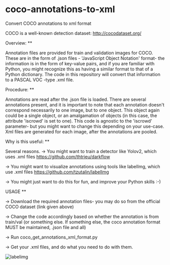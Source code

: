# coco-annotations-to-xml
Convert COCO annotations to xml format 

 
COCO is a well-known detection dataset:
http://cocodataset.org/

Overview:
**

Annotation files are provided for train and validation images for COCO. These are in the form of .json files - 'JavaScript Object Notation' format- the information is in the form of key-value pairs, and if you are familiar with Python, you might recognize this as having a similar format to that of a Python dictionary.
The code in this repository will convert that information to a PASCAL VOC -type .xml file.

Procedure:
**

Annotations are read after the .json file is loaded. 
There are several annotations present, and it is important to note that each annotation doesn't correspond necessarily to one image, but to one object. This object again could be a single object, or an amalgamation of objects (in this case, the attribute 'iscrowd' is set to one). 
This code is agnostic to the 'iscrowd' parameter- but you might want to change this depending on your use-case.
Xml files are generated for each image, after the annotations are pooled. 

Why is this useful:
**

Several reasons.
-> You might want to train a detector like Yolov2, which uses .xml files
https://github.com/thtrieu/darkflow

-> You might want to visualize annotations using tools like labelImg, which use .xml files
https://github.com/tzutalin/labelImg

-> You might just want to do this for fun, and improve your Python skills :-)


USAGE
**

-> Download the required annotation files- you may do so from the official COCO dataset (link given above)

-> Change the code accordingly  based on whether the annotation is from train/val (or something else. If something else, the coco annotation format MUST be maintained, .json file and all)

-> Run coco_get_annotations_xml_format.py

-> Get your .xml files, and do what you need to do with them.

![labelimg](https://user-images.githubusercontent.com/58288779/78465309-95911f80-7726-11ea-9a6b-71155412b21e.png)
